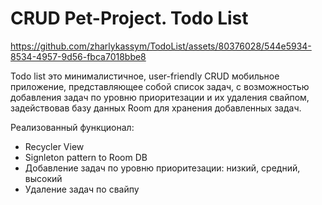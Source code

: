 # CRUD Pet-Project. Todo List
https://github.com/zharlykassym/TodoList/assets/80376028/544e5934-8534-4957-9d56-fbca7018bbe8

Todo list это минималистичное, user-friendly CRUD мобильное приложение, представляющее собой список задач, с возможностью добавления
задач по уровню приоритезации и их удаления свайпом, задействовав базу данных Room для хранения добавленных задач.

Реализованный функционал:
- Recycler View
- Signleton pattern to Room DB
- Добавление задач по уровню приоритезации: низкий, средний, высокий
- Удаление задач по свайпу

